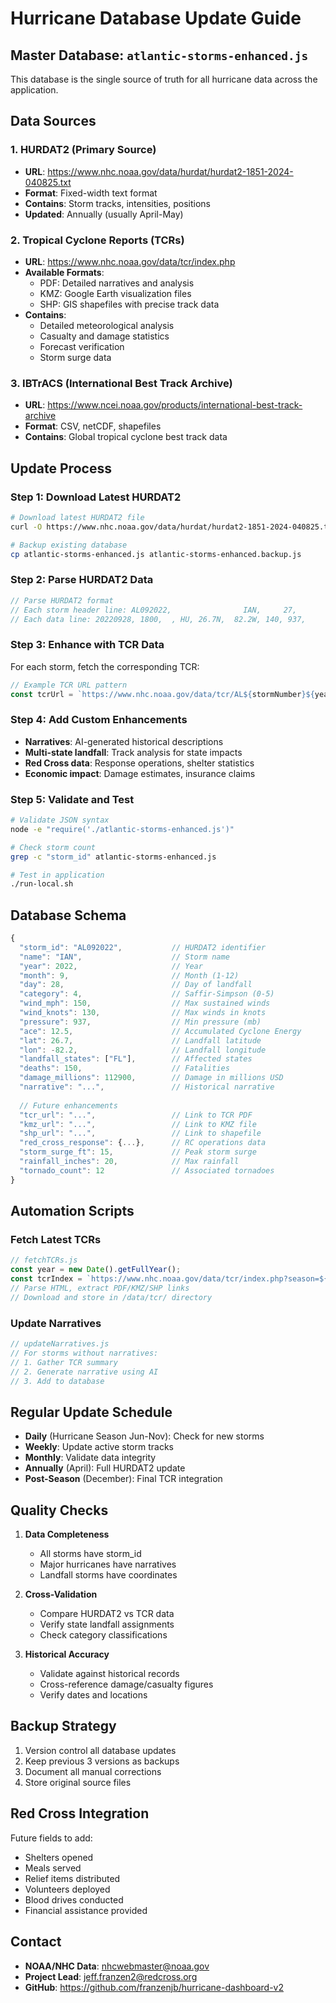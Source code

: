 # Hurricane Database Update Guide

## Master Database: `atlantic-storms-enhanced.js`

This database is the single source of truth for all hurricane data across the application.

## Data Sources

### 1. HURDAT2 (Primary Source)
- **URL**: https://www.nhc.noaa.gov/data/hurdat/hurdat2-1851-2024-040825.txt
- **Format**: Fixed-width text format
- **Contains**: Storm tracks, intensities, positions
- **Updated**: Annually (usually April-May)

### 2. Tropical Cyclone Reports (TCRs)
- **URL**: https://www.nhc.noaa.gov/data/tcr/index.php
- **Available Formats**:
  - PDF: Detailed narratives and analysis
  - KMZ: Google Earth visualization files
  - SHP: GIS shapefiles with precise track data
- **Contains**: 
  - Detailed meteorological analysis
  - Casualty and damage statistics
  - Forecast verification
  - Storm surge data

### 3. IBTrACS (International Best Track Archive)
- **URL**: https://www.ncei.noaa.gov/products/international-best-track-archive
- **Format**: CSV, netCDF, shapefiles
- **Contains**: Global tropical cyclone best track data

## Update Process

### Step 1: Download Latest HURDAT2
```bash
# Download latest HURDAT2 file
curl -O https://www.nhc.noaa.gov/data/hurdat/hurdat2-1851-2024-040825.txt

# Backup existing database
cp atlantic-storms-enhanced.js atlantic-storms-enhanced.backup.js
```

### Step 2: Parse HURDAT2 Data
```javascript
// Parse HURDAT2 format
// Each storm header line: AL092022,                IAN,     27,
// Each data line: 20220928, 1800,  , HU, 26.7N,  82.2W, 140, 937,
```

### Step 3: Enhance with TCR Data
For each storm, fetch the corresponding TCR:
```javascript
// Example TCR URL pattern
const tcrUrl = `https://www.nhc.noaa.gov/data/tcr/AL${stormNumber}${year}_${stormName}.pdf`;
```

### Step 4: Add Custom Enhancements
- **Narratives**: AI-generated historical descriptions
- **Multi-state landfall**: Track analysis for state impacts
- **Red Cross data**: Response operations, shelter statistics
- **Economic impact**: Damage estimates, insurance claims

### Step 5: Validate and Test
```bash
# Validate JSON syntax
node -e "require('./atlantic-storms-enhanced.js')"

# Check storm count
grep -c "storm_id" atlantic-storms-enhanced.js

# Test in application
./run-local.sh
```

## Database Schema

```javascript
{
  "storm_id": "AL092022",           // HURDAT2 identifier
  "name": "IAN",                    // Storm name
  "year": 2022,                     // Year
  "month": 9,                       // Month (1-12)
  "day": 28,                        // Day of landfall
  "category": 4,                    // Saffir-Simpson (0-5)
  "wind_mph": 150,                  // Max sustained winds
  "wind_knots": 130,                // Max winds in knots
  "pressure": 937,                  // Min pressure (mb)
  "ace": 12.5,                      // Accumulated Cyclone Energy
  "lat": 26.7,                      // Landfall latitude
  "lon": -82.2,                     // Landfall longitude
  "landfall_states": ["FL"],        // Affected states
  "deaths": 150,                    // Fatalities
  "damage_millions": 112900,        // Damage in millions USD
  "narrative": "...",               // Historical narrative
  
  // Future enhancements
  "tcr_url": "...",                 // Link to TCR PDF
  "kmz_url": "...",                 // Link to KMZ file
  "shp_url": "...",                 // Link to shapefile
  "red_cross_response": {...},      // RC operations data
  "storm_surge_ft": 15,             // Peak storm surge
  "rainfall_inches": 20,            // Max rainfall
  "tornado_count": 12               // Associated tornadoes
}
```

## Automation Scripts

### Fetch Latest TCRs
```javascript
// fetchTCRs.js
const year = new Date().getFullYear();
const tcrIndex = `https://www.nhc.noaa.gov/data/tcr/index.php?season=${year}&basin=atl`;
// Parse HTML, extract PDF/KMZ/SHP links
// Download and store in /data/tcr/ directory
```

### Update Narratives
```javascript
// updateNarratives.js
// For storms without narratives:
// 1. Gather TCR summary
// 2. Generate narrative using AI
// 3. Add to database
```

## Regular Update Schedule

- **Daily** (Hurricane Season Jun-Nov): Check for new storms
- **Weekly**: Update active storm tracks
- **Monthly**: Validate data integrity
- **Annually** (April): Full HURDAT2 update
- **Post-Season** (December): Final TCR integration

## Quality Checks

1. **Data Completeness**
   - All storms have storm_id
   - Major hurricanes have narratives
   - Landfall storms have coordinates

2. **Cross-Validation**
   - Compare HURDAT2 vs TCR data
   - Verify state landfall assignments
   - Check category classifications

3. **Historical Accuracy**
   - Validate against historical records
   - Cross-reference damage/casualty figures
   - Verify dates and locations

## Backup Strategy

1. Version control all database updates
2. Keep previous 3 versions as backups
3. Document all manual corrections
4. Store original source files

## Red Cross Integration

Future fields to add:
- Shelters opened
- Meals served  
- Relief items distributed
- Volunteers deployed
- Blood drives conducted
- Financial assistance provided

## Contact

- **NOAA/NHC Data**: nhcwebmaster@noaa.gov
- **Project Lead**: jeff.franzen2@redcross.org
- **GitHub**: https://github.com/franzenjb/hurricane-dashboard-v2